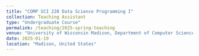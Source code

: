```yaml
---
title: "COMP SCI 220 Data Science Programming I"
collection: Teaching Assistant
type: "Undergraduate Course"
permalink: /teaching/2025-spring-teaching
venue: "University of Wisconsin Madison, Department of Computer Science"
date: 2025-01-19
location: "Madison, United States"
---
```

